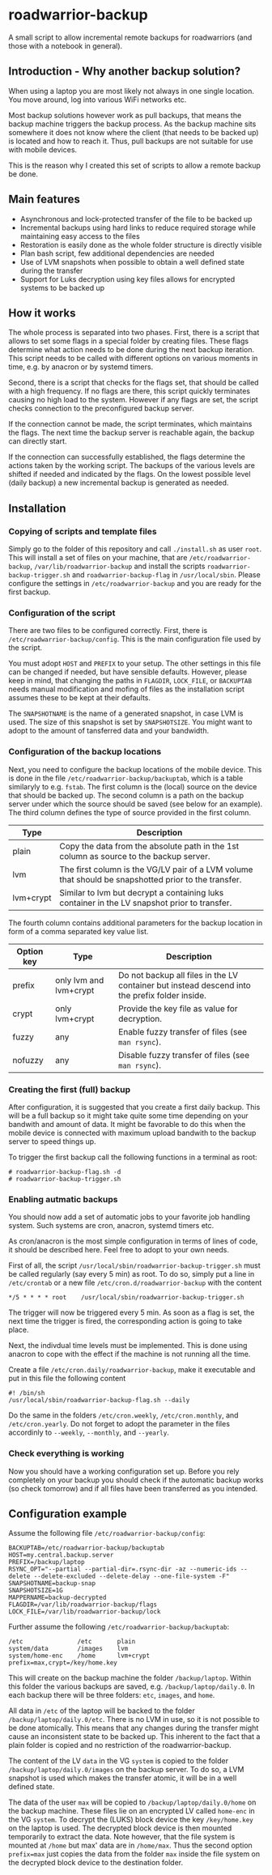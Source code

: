 
# roadwarrior-backup

A small script to allow incremental remote backups for roadwarriors (and those with a notebook in general).

## Introduction - Why another backup solution?

When using a laptop you are most likely not always in one single location.
You move around, log into various WiFi networks etc.

Most backup solutions however work as pull backups, that means the backup machine triggers the backup process.
As the backup machine sits somewhere it does not know where the client (that needs to be backed up) is located and how to reach it.
Thus, pull backups are not suitable for use with mobile devices.

This is the reason why I created this set of scripts to allow a remote backup be done.

## Main features

- Asynchronous and lock-protected transfer of the file to be backed up
- Incremental backups using hard links to reduce required storage while maintaining easy access to the files
- Restoration is easily done as the whole folder structure is directly visible
- Plan bash script, few additional dependencies are needed
- Use of LVM snapshots when possible to obtain a well defined state during the transfer
- Support for Luks decryption using key files allows for encrypted systems to be backed up

## How it works

The whole process is separated into two phases.
First, there is a script that allows to set some flags in a special folder by creating files.
These flags determine what action needs to be done during the next backup iteration.
This script needs to be called with different options on various moments in time, e.g. by anacron or by systemd timers.

Second, there is a script that checks for the flags set, that should be called with a high frequency.
If no flags are there, this script quickly terminates causing no high load to the system.
However if any flags are set, the script checks connection to the preconfigured backup server.

If the connection cannot be made, the script terminates, which maintains the flags.
The next time the backup server is reachable again, the backup can directly start.

If the connection can successfully established, the flags determine the actions taken by the working script.
The backups of the various levels are shifted if needed and indicated by the flags.
On the lowest possible level (daily backup) a new incremental backup is generated as needed.

## Installation

### Copying of scripts and template files
Simply go to the folder of this repository and call `./install.sh` as user `root`.
This will install a set of files on your machine, that are `/etc/roadwarrior-backup`, `/var/lib/roadwarrior-backup` and install the scripts `roadwarrior-backup-trigger.sh` and `roadwarrior-backup-flag` in `/usr/local/sbin`.
Please configure the settings in `/etc/roadwarrior-backup` and you are ready for the first backup.

### Configuration of the script

There are two files to be configured correctly.
First, there is `/etc/roadwarrior-backup/config`.
This is the main configuration file used by the script.

You must adopt `HOST` and `PREFIX` to your setup.
The other settings in this file can be changed if needed, but have sensible defaults.
However, please keep in mind, that changing the paths in `FLAGDIR`, `LOCK_FILE`, or `BACKUPTAB` needs manual modification and mofing of files as the installation script assumes these to be kept at their defaults.

The `SNAPSHOTNAME` is the name of a generated snapshot, in case LVM is used.
The size of this snapshot is set by `SNAPSHOTSIZE`.
You might want to adopt to the amount of tansferred data and your bandwidth.

### Configuration of the backup locations

Next, you need to configure the backup locations of the mobile device.
This is done in the file `/etc/roadwarrior-backup/backuptab`, which is a table similaryly to e.g. `fstab`.
The first column is the (local) source on the device that should be backed up.
The second column is a path on the backup server under which the source should be saved (see below for an example).
The third column defines the type of source provided in the first column.

| Type | Description |
|----|-----|
| plain | Copy the data from the absolute path in the 1st column as source to the backup server. |
| lvm | The first column is the VG/LV pair of a LVM volume that should be snapshotted prior to the transfer. |
| lvm+crypt | Similar to lvm but decrypt a containing luks container in the LV snapshot prior to transfer. |

The fourth column contains additional parameters for the backup location in form of a comma separated key value list.

| Option key | Type | Description |
|----|----|----|
| prefix | only lvm and lvm+crypt | Do not backup all files in the LV container but instead descend into the prefix folder inside. |
| crypt | only lvm+crypt | Provide the key file as value for decryption. |
| fuzzy | any | Enable fuzzy transfer of files (see `man rsync`). |
| nofuzzy | any | Disable fuzzy transfer of files (see `man rsync`). |

### Creating the first (full) backup

After configuration, it is suggested that you create a first daily backup.
This will be a full backup so it might take quite some time depending on your bandwith and amount of data.
It might be favorable to do this when the mobile device is connected with maximum upload bandwith to the backup server to speed things up.

To trigger the first backup call the following functions in a terminal as root:

```
# roadwarrior-backup-flag.sh -d
# roadwarrior-backup-trigger.sh
```

### Enabling autmatic backups

You should now add a set of automatic jobs to your favorite job handling system.
Such systems are cron, anacron, systemd timers etc.

As cron/anacron is the most simple configuration in terms of lines of code, it should be described here.
Feel free to adopt to your own needs.

First of all, the script `/usr/local/sbin/roadwarrior-backup-trigger.sh` must be called regularly (say every 5 min) as root.
To do so, simply put a line in `/etc/crontab` or a new file `/etc/cron.d/roadwarrior-backup` with the content

```
*/5 * * * *	root	/usr/local/sbin/roadwarrior-backup-trigger.sh
```

The trigger will now be triggered every 5 min.
As soon as a flag is set, the next time the trigger is fired, the corresponding action is going to take place.

Next, the indivdual time levels must be implemented.
This is done using anacron to cope with the effect if the machine is not running all the time.

Create a file `/etc/cron.daily/roadwarrior-backup`, make it executable and put in this file the following content

```
#! /bin/sh
/usr/local/sbin/roadwarrior-backup-flag.sh --daily
```

Do the same in the folders `/etc/cron.weekly`, `/etc/cron.monthly`, and `/etc/cron.yearly`.
Do not forget to adopt the parameter in the files accordinly to `--weekly`, `--monthly`, and `--yearly`.

### Check everything is working

Now you should have a working configuration set up.
Before you rely completely on your backup you should check if the automatic backup works (so check tomorrow) and if all files have been transferred as you intended.

## Configuration example

Assume the following file `/etc/roadwarrior-backup/config`:

```
BACKUPTAB=/etc/roadwarrior-backup/backuptab
HOST=my.central.backup.server
PREFIX=/backup/laptop
RSYNC_OPT="--partial --partial-dir=.rsync-dir -az --numeric-ids --delete --delete-excluded --delete-delay --one-file-system -F"
SNAPSHOTNAME=backup-snap
SNAPSHOTSIZE=1G
MAPPERNAME=backup-decrypted
FLAGDIR=/var/lib/roadwarrior-backup/flags
LOCK_FILE=/var/lib/roadwarrior-backup/lock
```

Further assume the following `/etc/roadwarrior-backup/backuptab`:

```
/etc               /etc       plain
system/data        /images    lvm                     
system/home-enc    /home      lvm+crypt      prefix=max,crypt=/key/home.key
```

This will create on the backup machine the folder `/backup/laptop`.
Within this folder the various backups are saved, e.g. `/backup/laptop/daily.0`.
In each backup there will be three folders: `etc`, `images`, and `home`.

All data in `/etc` of the laptop will be backed to the folder `/backup/laptop/daily.0/etc`.
There is no LVM in use, so it is not possible to be done atomically.
This means that any changes during the transfer might cause an inconsistent state to be backed up.
This inherent to the fact that a plain folder is copied and no restriction of the roadwarrior-backup.

The content of the LV `data` in the VG `system` is copied to the folder `/backup/laptop/daily.0/images` on the backup server.
To do so, a LVM snapshot is used which makes the transfer atomic, it will be in a well defined state.

The data of the user `max` will be copied to `/backup/laptop/daily.0/home` on the backup machine.
These files lie on an encrypted LV called `home-enc` in the VG `system`.
To decrypt the (LUKS) block device the key `/key/home.key` on the laptop is used.
The decrypted block device is then mounted temporarily to extract the data.
Note however, that the file system is mounted at `/home` but max' data are in `/home/max`.
Thus the second option `prefix=max` just copies the data from the folder `max` inside the file system on the decrypted block device to the destination folder.
